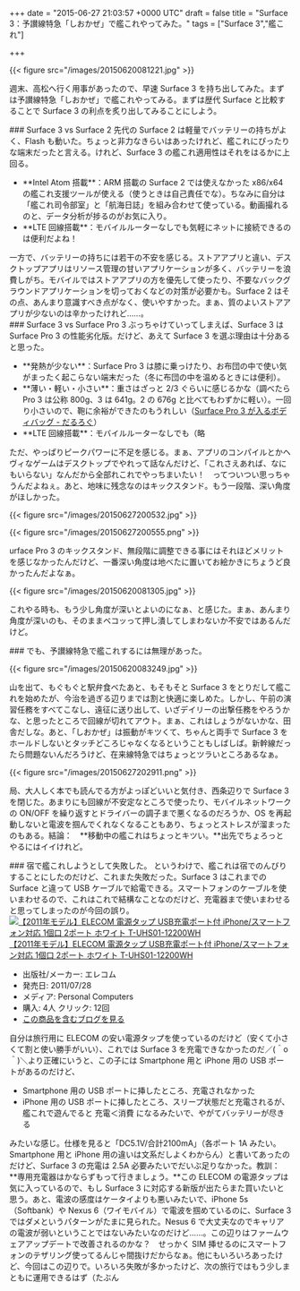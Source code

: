 
+++
date = "2015-06-27 21:03:57 +0000 UTC"
draft = false
title = "Surface 3：予讃線特急「しおかぜ」で艦これやってみた。"
tags = ["Surface 3","艦これ"]

+++


{{< figure src="/images/20150620081221.jpg"  >}}

週末、高松へ行く用事があったので、早速 Surface 3 を持ち出してみた。まずは予讃線特急「しおかぜ」で艦これやってみる。まずは歴代 Surface と比較することで Surface 3 の利点を炙り出してみることにしよう。

<div class="section">
    ### Surface 3 vs Surface 2
    先代の Surface 2 は軽量でバッテリーの持ちがよく、Flash も動いた。ちょっと非力なきらいはあったけれど、艦これにぴったりな端末だったと言える。けれど、Surface 3 の艦これ適用性はそれをはるかに上回る。

<ul>
<li>**Intel Atom 搭載**：ARM 搭載の Surface 2 では使えなかった x86/x64 の艦これ支援ツールが使える（使うときは自己責任でな）。ちなみに自分は「艦これ司令部室」と「航海日誌」を組み合わせて使っている。動画撮れるのと、データ分析が捗るのがお気に入り。</li>
<li>**LTE 回線搭載**：モバイルルーターなしでも気軽にネットに接続できるのは便利だよね！</li>
</ul>一方で、バッテリーの持ちには若干の不安を感じる。ストアアプリと違い、デスクトップアプリはリソース管理の甘いアプリケーションが多く、バッテリーを浪費しがち。モバイルではストアアプリの方を優先して使ったり、不要なバックグラウンドアプリケーションを切っておくなどの対策が必要かも。Surface 2 はその点、あんまり意識すべき点がなく、使いやすかった。まぁ、質のよいストアアプリが少ないのは辛かったけれど……。

</div>
<div class="section">
    ### Surface 3 vs Surface Pro 3
    ぶっちゃけていってしまえば、Surface 3 は Surface Pro 3 の性能劣化版。だけど、あえて Surface 3 を選ぶ理由は十分あると思った。 

<ul>
<li>**発熱が少ない**：Surface Pro 3 は膝に乗っけたり、お布団の中で使い気がまったく起こらない端末だった（冬に布団の中を温めるときには便利）。</li>
<li>**薄い・軽い・小さい**：重さはざっと 2/3 ぐらいに感じるかな（調べたら Pro 3 は公称 800g、3 は 641g。2 の 676g と比べてもわずかに軽い）。一回り小さいので、鞄に余裕ができたのもうれしい（<a href="https://blog.daruyanagi.jp/entry/2014/10/07/175418">Surface Pro 3 が入るボディバッグ - だるろぐ</a>）</li>
<li>**LTE 回線搭載**：モバイルルーターなしでも（略</li>
</ul>ただ、やっぱりピークパワーに不足を感じる。まぁ、アプリのコンパイルとかヘヴィなゲームはデスクトップでやれって話なんだけど、「これさえあれば、なにもいらない」なんだから全部れこれでやっちまいたい！　ってついつい思っちゃうんだよねぇ。あと、地味に残念なのはキックスタンド。もう一段階、深い角度がほしかった。

{{< figure src="/images/20150627200532.jpg"  >}}

{{< figure src="/images/20150627200555.png"  >}}

urface Pro 3 のキックスタンド、無段階に調整できる事にはそれほどメリットを感じなかったんだけど、一番深い角度は地べたに置いてお絵かきにちょうど良かったんだよなぁ。

{{< figure src="/images/20150620081305.jpg"  >}}

これやる時も、もう少し角度が深いとよいのになぁ、と感じた。まぁ、あんまり角度が深いのも、そのままベコッって押し潰してしまわないか不安ではあるんだけど。

</div>
<div class="section">
    ### でも、予讃線特急で艦これするには無理があった。
    

{{< figure src="/images/20150620083249.jpg"  >}}

山を出て、もぐもぐと駅弁食べたあと、もそもそと Surface 3 をとりだして艦これを始めたが、今治を過ぎる辺りまでは割と快適に楽しめた。しかし、午前の演習任務をすべてこなし、遠征に送り出して、いざデイリーの出撃任務をやろうかな、と思ったところで回線が切れてアウト。まぁ、これはしょうがないかな、田舎だしな。あと、「しおかぜ」は振動がキツくて、ちゃんと両手で Surface 3 をホールドしないとタッチどころじゃなくなるということもしばしば。新幹線だったら問題ないんだろうけど、在来線特急ではちょっとツラいところあるなぁ。

{{< figure src="/images/20150627202911.png"  >}}

局、大人しく本でも読んでる方がよっぽどいいと気付き、西条辺りで Surface 3 を閉じた。あまりにも回線が不安定なところで使ったり、モバイルネットワークの ON/OFF を繰り返すとドライバーの調子まで悪くなるのだろうか、OS を再起動しないと電波を掴んでくれなくなることもあり、ちょっとストレスが溜まったのもある。結論：　**移動中の艦これはちょっとキツい。**出先でちょろっとやるにはイイけれど。

</div>
<div class="section">
    ### 宿で艦これしようとして失敗した。
    というわけで、艦これは宿でのんびりすることにしたのだけど、これまた失敗だった。Surface 3 はこれまでの Surface と違って USB ケーブルで給電できる。スマートフォンのケーブルを使いまわせるので、これはこれで結構なことなのだけど、充電器まで使いまわせると思ってしまったのが今回の誤り。<div class="hatena-asin-detail"><a href="http://www.amazon.co.jp/exec/obidos/ASIN/B005FDT544/bestylesnet-22/"><img src="https://images-fe.ssl-images-amazon.com/images/I/31gpIo9uU7L._SL160_.jpg" class="hatena-asin-detail-image" alt="【2011年モデル】ELECOM 電源タップ USB充電ポート付 iPhone/スマートフォン対応 1個口 2ポート ホワイト T-UHS01-12200WH" title="【2011年モデル】ELECOM 電源タップ USB充電ポート付 iPhone/スマートフォン対応 1個口 2ポート ホワイト T-UHS01-12200WH"/></a><div class="hatena-asin-detail-info"><a href="http://www.amazon.co.jp/exec/obidos/ASIN/B005FDT544/bestylesnet-22/">【2011年モデル】ELECOM 電源タップ USB充電ポート付 iPhone/スマートフォン対応 1個口 2ポート ホワイト T-UHS01-12200WH</a><ul><li><span class="hatena-asin-detail-label">出版社/メーカー:</span> エレコム</li><li><span class="hatena-asin-detail-label">発売日:</span> 2011/07/28</li><li><span class="hatena-asin-detail-label">メディア:</span> Personal Computers</li><li><span class="hatena-asin-detail-label">購入</span>: 4人 <span class="hatena-asin-detail-label">クリック</span>: 12回</li><li><a href="http://d.hatena.ne.jp/asin/B005FDT544/bestylesnet-22" target="_blank">この商品を含むブログを見る</a></li></ul></div><div class="hatena-asin-detail-foot"></div></div>自分は旅行用に ELECOM の安い電源タップを使っているのだけど（安くて小さくて割と使い勝手がいい）、これでは Surface 3 を充電できなかったのだ／(＾o＾)＼より正確にいうと、この子には Smartphone 用と iPhone 用の USB ポートがあるのだけど、

<ul>
<li>Smartphone 用の USB ポートに挿したところ、充電されなかった</li>
<li>iPhone 用の USB ポートに挿したところ、スリープ状態だと充電されるが、艦これで遊んでると 充電＜消費 になるみたいで、やがてバッテリーが尽きる</li>
</ul>みたいな感じ。仕様を見ると「DC5.1V/合計2100mA」（各ポート 1A みたい。Smartphone 用と iPhone 用の違いは文系だしよくわからん）と書いてあったのだけど、Surface 3 の充電は 2.5A 必要みたいでだいぶ足りなかった。教訓：　**専用充電器はかならずもって行きましょう。**この ELECOM の電源タップは気に入っているので、もし Surface 3 に対応する新版が出たらまた買いたいと思う。あと、電波の感度はケータイよりも悪いみたいで、iPhone 5s（Softbank）や Nexus 6（ワイモバイル）で電波を掴めているのに、Surface 3 ではダメというパターンがたまに見られた。Nesus 6 で大丈夫なのでキャリアの電波が弱いということではないみたいなのだけど……。この辺りはファームウェアアップデートで改善されるのかな？　せっかく SIM 挿せるのにスマートフォンのテザリング使ってるんじゃ間抜けだからなぁ。他にもいろいろあったけど、今回はこの辺りで。いろいろ失敗が多かったけど、次の旅行ではもう少しまともに運用できるはず（たぶん

</div>

